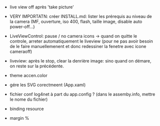 ﻿

- live view off après 'take picture'

- VERY IMPORTATN: créer INSTALL.md: lister les prérequis au niveau de la camera (MF, ouverture, iso 400, flash, taille image, disable auto power-off...)


- LiveViewControl: pause / no camera icons
	 -> quand on quitte le controle, arreter automatiquement le liveview (pour ne pas avoir besoin de le faire manuellemenent et donc redessiner la fenetre avec icone cameraoff)

- liveview: après le stop, clear la denrière image: sino quand on démare, on reste sur la précédente.


- theme accen.color

- gére les SVG corectmeent (App.xaml)
- fichier conf log4net à part du app.config ? (dans le assemby.info, mettre le nome du fichier)
- binding resource
- margin %
